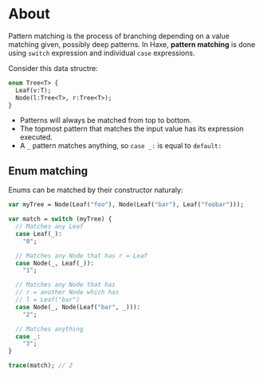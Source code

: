 # About

Pattern matching is the process of branching depending on a value matching given, possibly deep patterns. In Haxe, **pattern matching** is done using `switch` expression and individual `case` expressions.

Consider this data structre:

```haxe
enum Tree<T> {
  Leaf(v:T);
  Node(l:Tree<T>, r:Tree<T>);
}
```

- Patterns will always be matched from top to bottom.
- The topmost pattern that matches the input value has its expression executed.
- A `_` pattern matches anything, so `case _:` is equal to `default:`

## Enum matching

Enums can be matched by their constructor naturaly:

```haxe
var myTree = Node(Leaf("foo"), Node(Leaf("bar"), Leaf("foobar")));

var match = switch (myTree) {
  // Matches any Leaf
  case Leaf(_):
    "0";

  // Matches any Node that has r = Leaf
  case Node(_, Leaf(_)):
    "1";

  // Matches any Node that has
  // r = another Node which has
  // l = Leaf("bar")
  case Node(_, Node(Leaf("bar", _))):
    "2";

  // Matches anything
  case _:
    "3";
}

trace(match); // 2
```
